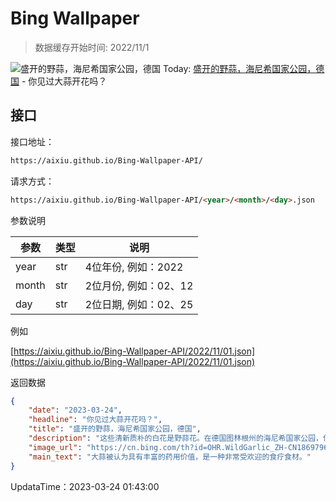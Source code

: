 # Bing Wallpaper

> 数据缓存开始时间: 2022/11/1

![盛开的野蒜，海尼希国家公园，德国](https://cn.bing.com/th?id=OHR.WildGarlic_ZH-CN1869796625_1920x1080.jpg&rf=LaDigue_1920x1080.jpg)
Today: [盛开的野蒜，海尼希国家公园，德国](https://cn.bing.com/th?id=OHR.WildGarlic_ZH-CN1869796625_1920x1080.jpg&rf=LaDigue_1920x1080.jpg) - 你见过大蒜开花吗？

## 接口

接口地址：

```html
https://aixiu.github.io/Bing-Wallpaper-API/
```

请求方式：

```html
https://aixiu.github.io/Bing-Wallpaper-API/<year>/<month>/<day>.json
```

参数说明

| 参数 | 类型 | 说明 |
| - | - | - |
| year | str | 4位年份, 例如：2022 |
| month | str | 2位月份, 例如：02、12 |
| day | str | 2位日期, 例如：02、25 |

例如

[https://aixiu.github.io/Bing-Wallpaper-API/2022/11/01.json](https://aixiu.github.io/Bing-Wallpaper-API/2022/11/01.json)

返回数据

```json
{
    "date": "2023-03-24",
    "headline": "你见过大蒜开花吗？",
    "title": "盛开的野蒜，海尼希国家公园，德国",
    "description": "这些清新质朴的白花是野蒜花。在德国图林根州的海尼希国家公园，你可以近距离地欣赏这些野蒜花。海尼希国家公园创建于1997年，旨在保护这里古老的、郁郁葱葱的山毛榉森林。",
    "image_url": "https://cn.bing.com/th?id=OHR.WildGarlic_ZH-CN1869796625_1920x1080.jpg&rf=LaDigue_1920x1080.jpg",
    "main_text": "大蒜被认为具有丰富的药用价值，是一种非常受欢迎的食疗食材。"
}
```

UpdataTime：2023-03-24 01:43:00
